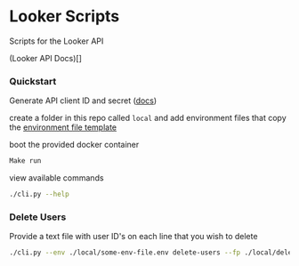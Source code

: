 # Looker Scripts

Scripts for the Looker API

(Looker API Docs)[]

### Quickstart

Generate API client ID and secret ([docs](https://docs.looker.com/reference/api-and-integration/api-auth))

create a folder in this repo called `local` and add environment files that copy the [environment file template](./sample.env.template)

boot the provided docker container
```sh
Make run
```

view available commands
```sh
./cli.py --help
```

### Delete Users

Provide a text file with user ID's on each line that you wish to delete

```sh
./cli.py --env ./local/some-env-file.env delete-users --fp ./local/delete-users-file.txt
```
